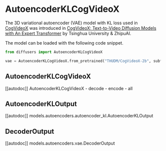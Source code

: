 <!--Copyright 2025 The HuggingFace Team. All rights reserved.

Licensed under the Apache License, Version 2.0 (the "License"); you may not use this file except in compliance with
the License. You may obtain a copy of the License at

http://www.apache.org/licenses/LICENSE-2.0

Unless required by applicable law or agreed to in writing, software distributed under the License is distributed on
an "AS IS" BASIS, WITHOUT WARRANTIES OR CONDITIONS OF ANY KIND, either express or implied. See the License for the
specific language governing permissions and limitations under the License. -->

# AutoencoderKLCogVideoX

The 3D variational autoencoder (VAE) model with KL loss used in [CogVideoX](https://github.com/THUDM/CogVideo) was introduced in [CogVideoX: Text-to-Video Diffusion Models with An Expert Transformer](https://github.com/THUDM/CogVideo/blob/main/resources/CogVideoX.pdf) by Tsinghua University & ZhipuAI.

The model can be loaded with the following code snippet.

```python
from diffusers import AutoencoderKLCogVideoX

vae = AutoencoderKLCogVideoX.from_pretrained("THUDM/CogVideoX-2b", subfolder="vae", torch_dtype=torch.float16).to("cuda")
```

## AutoencoderKLCogVideoX

[[autodoc]] AutoencoderKLCogVideoX
    - decode
    - encode
    - all

## AutoencoderKLOutput

[[autodoc]] models.autoencoders.autoencoder_kl.AutoencoderKLOutput

## DecoderOutput

[[autodoc]] models.autoencoders.vae.DecoderOutput
